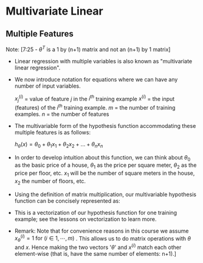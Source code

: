 # Multivariate Linear

## Multiple Features
Note: [7:25 - $\theta^T$ is a 1 by (n+1) matrix and not an (n+1) by 1 matrix]

* Linear regression with multiple variables is also known as "multivariate linear regression".

* We now introduce notation for equations where we can have any number of input variables.


	 $x_j^{(i)}$  = value of feature $j$ in the  $i^{th}$ training example
     $x^{(i)}$ = the input (features) of the $i^{th}$ training example.
     $m$ = the number of training examples.
     $n$ = the number of features
     

* The multivariable form of the hypothesis function accommodating these multiple features is as follows:

	$h_{\theta}(x) = \theta_0 + \theta_1 x_1 + \theta_2 x_2 + ... + \theta_n x_n$
    
    
* In order to develop intuition about this function, we can think about $\theta_0$ as the basic price of a house, $\theta_1$ as the price per square meter, $\theta_2$ as the price per floor, etc. $x_1$ will be the number of square meters in the house, $x_2$ the number of floors, etc.

* Using the definition of matrix multiplication, our multivariable hypothesis function can be concisely represented as:


* This is a vectorization of our hypothesis function for one training example; see the lessons on vectorization to learn more.

* Remark: Note that for convenience reasons in this course we assume $x_{\theta}^{(i)} = 1 \text{ for } (i \in 1, \cdots , m)$ . This allows us to do matrix operations with $\theta$ and $x$. Hence making the two vectors '$\theta$' and $x^{(i)}$ match each other element-wise (that is, have the same number of elements: n+1).]


